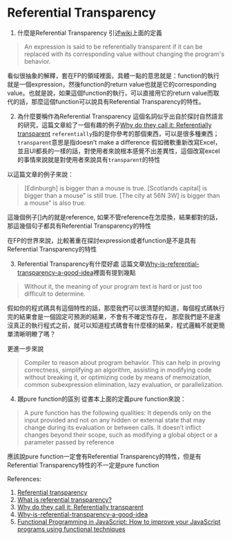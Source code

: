 # Referential Transparency
1. 什麼是Referential Transparency
引述[wiki](https://en.wikipedia.org/wiki/Referential_transparency)上面的定義
> An expression is said to be referentially transparent if it can be replaced with its corresponding value without changing the program's behavior.

看似很抽象的解釋，套在FP的領域裡面，具體一點的意思就是：function的執行就是一個expression，然後function的return value也就是它的corresponding value。也就是說，如果這個function的執行，可以直接用它的return value而取代的話，那麼這個function可以說具有Referential Transparency的特性。

2. 為什麼要稱作為Referential Transparency
這個名詞似乎出自於探討自然語言的研究，這篇文章給了一個有趣的例子[Why do they call it: Referentially transparent](http://www.nobugs.org/blog/archives/2008/11/12/why-do-they-call-it-referentially-transparent/)
`referentially`指的是你參考的那個東西，可以是很多種東西；`transparent`意思是指doesn’t make a difference
假如微軟重新改寫Excel，並且UI都長的一樣的話，對使用者來說根本感覺不出差異性，這個改寫excel的事情來說就是對使用者來說具有`transparent`的特性

以這篇文章的例子來說：
> [Edinburgh] is bigger than a mouse is true.
> [Scotlands capital] is bigger than a mouse” is still true.
> [The city at 56N 3W] is bigger than a mouse” is also true.

這幾個例子[]內的就是reference, 如果不管reference在怎麼換，結果都對的話，那這幾個句子都具有Referential Transparency的特性

在FP的世界來說，比較著重在探討expression或者function是不是具有Referential Transparency的特性

3. Referential Transparency有什麼好處
這篇文章[Why-is-referential-transparency-a-good-idea](https://www.quora.com/Why-is-referential-transparency-a-good-idea)裡面有提到幾點
> Without it, the meaning of your program text is hard or just too difficult to determine.

假如你的程式碼具有這個特性的話，那麼我們可以很清楚的知道，每個程式碼執行完的結果會是一個固定可預測的結果，不會有不確定性存在，
那麼我們是不是還沒真正的執行程式之前，就可以知道程式碼會有什麼樣的結果，程式邏輯不就更簡單清晰明瞭了嗎？

更進一步來說
> Compiler to reason about program behavior. This can help in proving correctness, simplifying an algorithm, assisting in modifying code without breaking it, or optimizing code by means of memoization, common subexpression elimination, lazy evaluation, or parallelization.

4. 跟pure function的區別
從書本上面的定義pure function來說：
> A pure function has the following qualities:
> It depends only on the input provided and not on any hidden or external state that may change during its evaluation or between calls.
> It doesn’t inflict changes beyond their scope, such as modifying a global object or a parameter passed by reference

應該說pure function一定會有Referential Transparency的特性，但是有Referential Transparency特性的不一定是pure function

References:
1. [Referential transparency](https://en.wikipedia.org/wiki/Referential_transparency)
2. [What is referential transparency?](http://stackoverflow.com/questions/210835/what-is-referential-transparency)
3. [Why do they call it: Referentially transparent](http://www.nobugs.org/blog/archives/2008/11/12/why-do-they-call-it-referentially-transparent/)
4. [Why-is-referential-transparency-a-good-idea](https://www.quora.com/Why-is-referential-transparency-a-good-idea)
5. [Functional Programming in JavaScript: How to improve your JavaScript programs using functional techniques](https://www.amazon.com/Functional-Programming-JavaScript-functional-techniques/dp/1617292826)